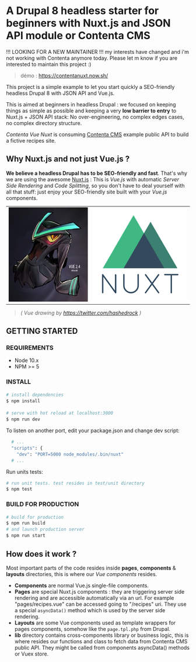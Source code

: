 # A Drupal 8 headless starter for beginners with Nuxt.js and JSON API module or Contenta CMS

!!! LOOKING FOR A NEW MAINTAINER !!! my interests have changed and i'm not working with Contenta anymore today. Please let m know if you are interested to maintain this project :)

> démo : https://contentanuxt.now.sh/

This project is a simple example to let you start quickly a SEO-friendly headless Drupal 8 with JSON API and Vue.js.

This is aimed at beginners in headless Drupal : we focused on keeping things as simple as possible and keeping a very **low barrier to entry** to Nuxt.js + JSON API stack: No over-engineering, no complex edges cases, no complex directory structure.

_Contenta Vue Nuxt_ is consuming [Contenta CMS](http://www.contentacms.org/) example public API to build a fictive recipes site.

## Why Nuxt.js and not just Vue.js ?

**We believe a headless Drupal has to be SEO-friendly and fast**. That's why we are using the awesome [Nuxt.js](https://nuxtjs.org/) : This is _Vue.js_ with automatic _Server Side Rendering_ and _Code Splitting_, so you don't have to deal yourself with all that stuff: just enjoy your SEO-friendly site built with your _Vue.js_ components.

|                                                    |                                                      |
| :------------------------------------------------: | :--------------------------------------------------: |
| ![vue image](/static/images/icon-vue.jpg?raw=true) | ![nuxt image](/static/images/icon-nuxt.png?raw=true) |

> _( Vue drawing by https://twitter.com/hashedrock )_

## GETTING STARTED

### REQUIREMENTS

- Node 10.x
- NPM >= 5

### INSTALL

```bash
# install dependencies
$ npm install

# serve with hot reload at localhost:3000
$ npm run dev
```

To listen on another port, edit your package.json and change dev script:

```bash
  # ...
  "scripts": {
    "dev": "PORT=5000 node_modules/.bin/nuxt"
  # ...
```

Run units tests:

```bash
# run unit tests. test resides in test/unit directory
$ npm test
```

### BUILD FOR PRODUCTION

```bash
# build for production
$ npm run build
# and launch production server
$ npm run start
```

## How does it work ?

Most important parts of the code resides inside **pages**, **components** & **layouts** directories, this is where our _Vue components_ resides.

- **Components** are normal Vue.js single-file components.
- **Pages** are special Nuxt.js components : they are triggering server side rendering and are accessible automatically via an url. For example "pages/recipes.vue" can be accessed going to "/recipes" uri. They use a special `asyncData()` method which is used by the server side rendering.
- **Layouts** are some Vue components used as template wrappers for pages components, somehow like the `page.tpl.php` from Drupal.
- **lib** directory contains cross-components library or business logic, this is where resides our functions and class to fetch data from Contenta CMS public API. They might be called from components asyncData() methods or Vuex store.
